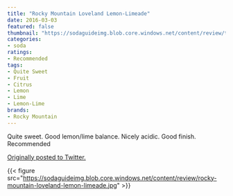 ```yaml
---
title: "Rocky Mountain Loveland Lemon-Limeade"
date: 2016-03-03
featured: false
thumbnail: "https://sodaguideimg.blob.core.windows.net/content/review/thumbs/rocky-mountain-loveland-lemon-limeade.jpg"
categories:
- soda
ratings:
- Recommended
tags:
- Quite Sweet
- Fruit
- Citrus
- Lemon
- Lime
- Lemon-Lime
brands:
- Rocky Mountain
---
```


Quite sweet. Good lemon/lime balance. Nicely acidic. Good finish. Recommended

[Originally posted to Twitter.](https://twitter.com/Cavorter/status/705470565541261312)

{{< figure src="https://sodaguideimg.blob.core.windows.net/content/review/rocky-mountain-loveland-lemon-limeade.jpg" >}}

